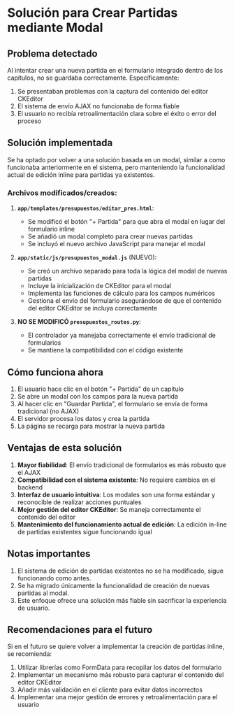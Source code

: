 # Solución para Crear Partidas mediante Modal

## Problema detectado

Al intentar crear una nueva partida en el formulario integrado dentro de los capítulos, no se guardaba correctamente. Específicamente:

1. Se presentaban problemas con la captura del contenido del editor CKEditor
2. El sistema de envío AJAX no funcionaba de forma fiable
3. El usuario no recibía retroalimentación clara sobre el éxito o error del proceso

## Solución implementada

Se ha optado por volver a una solución basada en un modal, similar a como funcionaba anteriormente en el sistema, pero manteniendo la funcionalidad actual de edición inline para partidas ya existentes.

### Archivos modificados/creados:

1. **`app/templates/presupuestos/editar_pres.html`**:
   - Se modificó el botón "+ Partida" para que abra el modal en lugar del formulario inline
   - Se añadió un modal completo para crear nuevas partidas
   - Se incluyó el nuevo archivo JavaScript para manejar el modal

2. **`app/static/js/presupuestos_modal.js`** (NUEVO):
   - Se creó un archivo separado para toda la lógica del modal de nuevas partidas
   - Incluye la inicialización de CKEditor para el modal
   - Implementa las funciones de cálculo para los campos numéricos
   - Gestiona el envío del formulario asegurándose de que el contenido del editor CKEditor se incluya correctamente

3. **NO SE MODIFICÓ `presupuestos_routes.py`**:
   - El controlador ya manejaba correctamente el envío tradicional de formularios
   - Se mantiene la compatibilidad con el código existente

## Cómo funciona ahora

1. El usuario hace clic en el botón "+ Partida" de un capítulo
2. Se abre un modal con los campos para la nueva partida
3. Al hacer clic en "Guardar Partida", el formulario se envía de forma tradicional (no AJAX)
4. El servidor procesa los datos y crea la partida
5. La página se recarga para mostrar la nueva partida

## Ventajas de esta solución

1. **Mayor fiabilidad**: El envío tradicional de formularios es más robusto que el AJAX
2. **Compatibilidad con el sistema existente**: No requiere cambios en el backend
3. **Interfaz de usuario intuitiva**: Los modales son una forma estándar y reconocible de realizar acciones puntuales
4. **Mejor gestión del editor CKEditor**: Se maneja correctamente el contenido del editor
5. **Mantenimiento del funcionamiento actual de edición**: La edición in-line de partidas existentes sigue funcionando igual

## Notas importantes

1. El sistema de edición de partidas existentes no se ha modificado, sigue funcionando como antes.
2. Se ha migrado únicamente la funcionalidad de creación de nuevas partidas al modal.
3. Este enfoque ofrece una solución más fiable sin sacrificar la experiencia de usuario.

## Recomendaciones para el futuro

Si en el futuro se quiere volver a implementar la creación de partidas inline, se recomienda:

1. Utilizar librerías como FormData para recopilar los datos del formulario
2. Implementar un mecanismo más robusto para capturar el contenido del editor CKEditor
3. Añadir más validación en el cliente para evitar datos incorrectos
4. Implementar una mejor gestión de errores y retroalimentación para el usuario